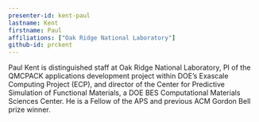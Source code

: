```yaml
---
presenter-id: kent-paul
lastname: Kent
firstname: Paul
affiliations: ["Oak Ridge National Laboratory"]
github-id: prckent
---
```

Paul Kent is distinguished staff at Oak Ridge National Laboratory, PI of the QMCPACK applications development project within DOE’s Exascale Computing Project (ECP), and director of the Center for Predictive Simulation of Functional Materials, a DOE BES Computational Materials Sciences Center. He is a Fellow of the APS and previous ACM Gordon Bell prize winner.
